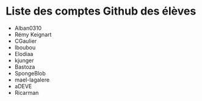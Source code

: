 # Liste des comptes Github des élèves

 - Alban0310
 - Rémy Keignart
 - CGaulier
 - lboubou
 - Elodiaa
 - kjunger
 - Bastoza
 - SpongeBlob
 - mael-lagalere
 - aDEVE
 - Ricarman